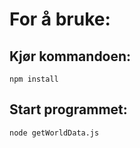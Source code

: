 # For å bruke:

## Kjør kommandoen:

````
npm install
````

## Start programmet: 
````
node getWorldData.js
````